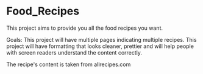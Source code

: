 # Food_Recipes

This project aims to provide you all the food recipes you want. 

Goals:
This project will have multiple pages indicating multiple recipes. This project will have formatting that looks cleaner, prettier and will help people with screen readers understand the content correctly.

The recipe's content is taken from allrecipes.com


